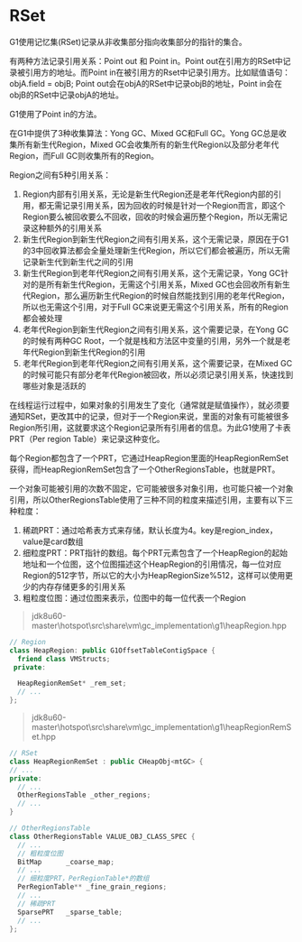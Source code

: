# RSet

G1使用记忆集(RSet)记录从非收集部分指向收集部分的指针的集合。

有两种方法记录引用关系：Point out 和 Point in。Point out在引用方的RSet中记录被引用方的地址。而Point in在被引用方的Rset中记录引用方。比如赋值语句：objA.field = objB; Point out会在objA的RSet中记录objB的地址，Point in会在objB的RSet中记录objA的地址。

G1使用了Point in的方法。

在G1中提供了3种收集算法：Yong GC、Mixed GC和Full GC。Yong GC总是收集所有新生代Region，Mixed GC会收集所有的新生代Region以及部分老年代Region，而Full GC则收集所有的Region。

Region之间有5种引用关系：

1. Region内部有引用关系，无论是新生代Region还是老年代Region内部的引用，都无需记录引用关系，因为回收的时候是针对一个Region而言，即这个Region要么被回收要么不回收，回收的时候会遍历整个Region，所以无需记录这种额外的引用关系
2. 新生代Region到新生代Region之间有引用关系，这个无需记录，原因在于G1的3中回收算法都会全量处理新生代Region，所以它们都会被遍历，所以无需记录新生代到新生代之间的引用
3. 新生代Region到老年代Region之间有引用关系，这个无需记录，Yong GC针对的是所有新生代Region，无需这个引用关系，Mixed GC也会回收所有新生代Region，那么遍历新生代Region的时候自然能找到引用的老年代Region，所以也无需这个引用，对于Full GC来说更无需这个引用关系，所有的Region都会被处理
4. 老年代Region到新生代Region之间有引用关系，这个需要记录，在Yong GC的时候有两种GC Root，一个就是栈和方法区中变量的引用，另外一个就是老年代Region到新生代Region的引用
5. 老年代Region到老年代Region之间有引用关系，这个需要记录，在Mixed GC的时候可能只有部分老年代Region被回收，所以必须记录引用关系，快速找到哪些对象是活跃的

在线程运行过程中，如果对象的引用发生了变化（通常就是赋值操作），就必须要通知RSet，更改其中的记录，但对于一个Region来说，里面的对象有可能被很多Region所引用，这就要求这个Region记录所有引用者的信息。为此G1使用了卡表PRT（Per region Table）来记录这种变化。

每个Region都包含了一个PRT，它通过HeapRegion里面的HeapRegionRemSet获得，而HeapRegionRemSet包含了一个OtherRegionsTable，也就是PRT。

一个对象可能被引用的次数不固定，它可能被很多对象引用，也可能只被一个对象引用，所以OtherRegionsTable使用了三种不同的粒度来描述引用，主要有以下三种粒度：

1. 稀疏PRT：通过哈希表方式来存储，默认长度为4。key是region_index，value是card数组
2. 细粒度PRT：PRT指针的数组。每个PRT元素包含了一个HeapRegion的起始地址和一个位图，这个位图描述这个HeapRegion的引用情况，每一位对应Region的512字节，所以它的大小为HeapRegionSize%512，这样可以使用更少的内存存储更多的引用关系
3. 粗粒度位图：通过位图来表示，位图中的每一位代表一个Region

> jdk8u60-master\hotspot\src\share\vm\gc_implementation\g1\heapRegion.hpp

```cpp
// Region
class HeapRegion: public G1OffsetTableContigSpace {
  friend class VMStructs;
 private:

  HeapRegionRemSet* _rem_set;
  // ...
};
```

> jdk8u60-master\hotspot\src\share\vm\gc_implementation\g1\heapRegionRemSet.hpp

```cpp
// RSet
class HeapRegionRemSet : public CHeapObj<mtGC> {
// ...
private:
  // ...
  OtherRegionsTable _other_regions;
  // ...
}

// OtherRegionsTable
class OtherRegionsTable VALUE_OBJ_CLASS_SPEC {
  // ...
  // 粗粒度位图
  BitMap      _coarse_map;
  // ...
  // 细粒度PRT，PerRegionTable*的数组
  PerRegionTable** _fine_grain_regions;
  // ...
  // 稀疏PRT
  SparsePRT   _sparse_table;
  // ...
};
```
